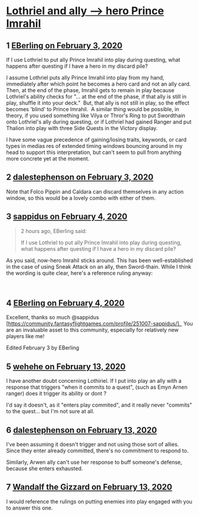 # [Lothriel and ally --&gt; hero Prince Imrahil](https://community.fantasyflightgames.com/topic/305352-lothriel-and-ally-hero-prince-imrahil/)

## 1 [EBerling on February 3, 2020](https://community.fantasyflightgames.com/topic/305352-lothriel-and-ally-hero-prince-imrahil/?do=findComment&comment=3885690)

If I use Lothriel to put ally Prince Imrahil into play during questing, what happens after questing if I have a hero in my discard pile?

I assume Lothriel puts ally Prince Imrahil into play from my hand, immediately after which point he becomes a hero card and not an ally card.  Then, at the end of the phase, Imrahil gets to remain in play because Lothriel's ability checks for "... at the end of the phase, if that ally is still in play, shuffle it into your deck."  But, that ally is not still in play, so the effect becomes 'blind' to Prince Imrahil.  A similar thing would be possible, in theory, if you used something like Vilya or Thror's Ring to put Swordthain onto Lothriel's ally during questing, or if Lothriel had gained Ranger and put Thalion into play with three Side Quests in the Victory display.


I have some vague precedence of gaining/losing traits, keywords, or card types in medias res of extended timing windows bouncing around in my head to support this interpretation, but can't seem to pull from anything more concrete yet at the moment.

## 2 [dalestephenson on February 3, 2020](https://community.fantasyflightgames.com/topic/305352-lothriel-and-ally-hero-prince-imrahil/?do=findComment&comment=3885774)

Note that Folco Pippin and Caldara can discard themselves in any action window, so this would be a lovely combo with either of them.

## 3 [sappidus on February 4, 2020](https://community.fantasyflightgames.com/topic/305352-lothriel-and-ally-hero-prince-imrahil/?do=findComment&comment=3885808)

> 2 hours ago, EBerling said:
> 
> If I use Lothriel to put ally Prince Imrahil into play during questing, what happens after questing if I have a hero in my discard pile?

As you said, now-hero Imrahil sticks around. This has been well-established in the case of using Sneak Attack on an ally, then Sword-thain. While I think the wording is quite clear, here's a reference ruling anyway:

 

## 4 [EBerling on February 4, 2020](https://community.fantasyflightgames.com/topic/305352-lothriel-and-ally-hero-prince-imrahil/?do=findComment&comment=3885836)

Excellent, thanks so much @sappidus [https://community.fantasyflightgames.com/profile/251007-sappidus/].  You are an invaluable asset to this community, especially for relatively new players like me!

Edited February 3 by EBerling

## 5 [wehehe on February 13, 2020](https://community.fantasyflightgames.com/topic/305352-lothriel-and-ally-hero-prince-imrahil/?do=findComment&comment=3893106)

I have another doubt concerning Lothiriel. If I put into play an ally with a response that triggers "when it commits to a quest", (such as Emyn Arnen ranger) does it trigger its ability or dont ?

I'd say it doesn't, as it "enters play commited", and it really never "commits" to the quest... but I'm not sure at all.

## 6 [dalestephenson on February 13, 2020](https://community.fantasyflightgames.com/topic/305352-lothriel-and-ally-hero-prince-imrahil/?do=findComment&comment=3893114)

I've been assuming it doesn't trigger and not using those sort of allies.  Since they enter already committed, there's no commitment to respond to.

Similarly, Arwen ally can't use her response to buff someone's defense, because she enters exhausted.

## 7 [Wandalf the Gizzard on February 13, 2020](https://community.fantasyflightgames.com/topic/305352-lothriel-and-ally-hero-prince-imrahil/?do=findComment&comment=3893151)

I would reference the rulings on putting enemies into play engaged with you to answer this one.

